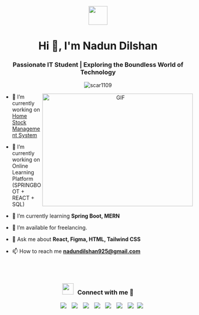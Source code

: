 <p align="center"><picture align="center"><img align="center" src = "https://github.com/7oSkaaa/7oSkaaa/blob/main/Images/about_me.gif?raw=true" width = 50px></picture></p>
<h1 align="center">Hi 👋, I'm Nadun Dilshan</h1>
<h3 align="center">Passionate IT Student | Exploring the Boundless World of Technology</h3>
<p align="center"> <img src="https://komarev.com/ghpvc/?username=Nadun25&label=Profile%20views&color=0e75b6&style=flat" alt="scar1109" /> </p>

<a target="_blank" align="center">
  <img align="right" top="500" height="300" width="400" alt="GIF" src="https://media.giphy.com/media/SWoSkN6DxTszqIKEqv/giphy.gif">
</a>


- 🔭 I’m currently working on [Home Stock Management System](https://github.com/Nadun25/HomeStock-project)

- 🔭 I’m currently working on Online Learning Platform (SPRINGBOOT + REACT + SQL)

- 🌱 I’m currently learning **Spring Boot, MERN**

- 🤝 I’m available for freelancing.

- 💬 Ask me about **React, Figma, HTML, Tailwind CSS**

- 📫 How to reach me **nadundilshan925@gmail.com**

</br>
</br>

<p align="left">
</p>
<h3 align="center" > <img src="https://media.giphy.com/media/iY8CRBdQXODJSCERIr/giphy.gif" width="30" height="30" style="margin-right: 10px;">Connect with me 🤝 </h3>

<p align="center">

 <div align="center"  class="icons-social" style="margin-left: 10px;">
        <a style="margin-left: 10px;"  target="_blank" href="https://www.linkedin.com/in/saurabhmchavan/">
			<img src="https://img.icons8.com/doodle/40/000000/linkedin--v2.png"></a>
        <a style="margin-left: 10px;" target="_blank" href="https://github.com/100rabhcsmc">
		<img src="https://img.icons8.com/doodle/40/000000/github--v1.png"></a>
		<a style="margin-left: 10px;" target="_blank" href="https://stackoverflow.com/users/12053852/saurabh-chavan?tab=profile">
				<img src="https://img.icons8.com/external-tal-revivo-color-tal-revivo/40/000000/external-stack-overflow-is-a-question-and-answer-site-for-professional-logo-color-tal-revivo.png"></a>
	   <a style="margin-left: 10px;" target="_blank" href="https://dev.to/100rabhcsmc">
					<img src="https://img.icons8.com/external-sketchy-juicy-fish/0.6x/external-blog-online-services-sketchy-sketchy-juicy-fish.png"></a>
        <a style="margin-left: 10px;" target="_blank" href="https://instagram.com/100rabhch">
			<img src="https://img.icons8.com/doodle/40/000000/instagram-new--v2.png"></a>
		<a style="margin-left: 10px;" target="_blank" href="https://twitter.com/100rabhcsmc">
			<img src="https://img.icons8.com/doodle/1x/twitter-squared--v2.png" ></a>
		<a style="margin-left: 10px;" target="_blank" href="https://www.youtube.com/channel/UC-ZdNkKNHC6KguDqNFKO2Nw?view_as=subscriber">
				<img src="https://img.icons8.com/doodle/1x/youtube--v2.png" ></a>
		<a style="margin-left: 5px;" target="_blank" href="https://github.com/100rabhcsmc/Me.io/blob/master/01SaurabhChavanReactNativeResume.pdf">
					<img src="https://img.icons8.com/plasticine/0.5x/resume.png" ></a>
      </div>

</p>
